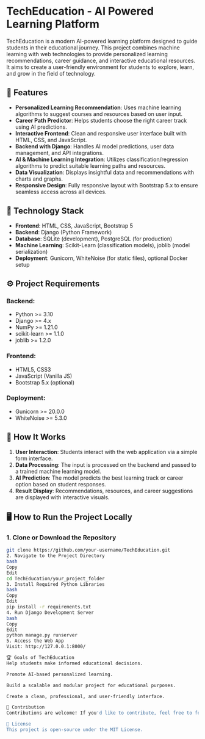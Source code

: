 # TechEducation - AI Powered Learning Platform

TechEducation is a modern AI-powered learning platform designed to guide students in their educational journey. This project combines machine learning with web technologies to provide personalized learning recommendations, career guidance, and interactive educational resources. It aims to create a user-friendly environment for students to explore, learn, and grow in the field of technology.

## 🚀 Features
- **Personalized Learning Recommendation**: Uses machine learning algorithms to suggest courses and resources based on user input.
- **Career Path Predictor**: Helps students choose the right career track using AI predictions.
- **Interactive Frontend**: Clean and responsive user interface built with HTML, CSS, and JavaScript.
- **Backend with Django**: Handles AI model predictions, user data management, and API integrations.
- **AI & Machine Learning Integration**: Utilizes classification/regression algorithms to predict suitable learning paths and resources.
- **Data Visualization**: Displays insightful data and recommendations with charts and graphs.
- **Responsive Design**: Fully responsive layout with Bootstrap 5.x to ensure seamless access across all devices.

## 🧰 Technology Stack
- **Frontend**: HTML, CSS, JavaScript, Bootstrap 5
- **Backend**: Django (Python Framework)
- **Database**: SQLite (development), PostgreSQL (for production)
- **Machine Learning**: Scikit-Learn (classification models), joblib (model serialization)
- **Deployment**: Gunicorn, WhiteNoise (for static files), optional Docker setup

## ⚙️ Project Requirements

### Backend:
- Python >= 3.10
- Django >= 4.x
- NumPy >= 1.21.0
- scikit-learn >= 1.1.0
- joblib >= 1.2.0

### Frontend:
- HTML5, CSS3
- JavaScript (Vanilla JS)
- Bootstrap 5.x (optional)

### Deployment:
- Gunicorn >= 20.0.0
- WhiteNoise >= 5.3.0

## 📌 How It Works
1. **User Interaction**: Students interact with the web application via a simple form interface.
2. **Data Processing**: The input is processed on the backend and passed to a trained machine learning model.
3. **AI Prediction**: The model predicts the best learning track or career option based on student responses.
4. **Result Display**: Recommendations, resources, and career suggestions are displayed with interactive visuals.

## 🖥️ How to Run the Project Locally

### 1. Clone or Download the Repository
```bash
git clone https://github.com/your-username/TechEducation.git
2. Navigate to the Project Directory
bash
Copy
Edit
cd TechEducation/your_project_folder
3. Install Required Python Libraries
bash
Copy
Edit
pip install -r requirements.txt
4. Run Django Development Server
bash
Copy
Edit
python manage.py runserver
5. Access the Web App
Visit: http://127.0.0.1:8000/

🏆 Goals of TechEducation
Help students make informed educational decisions.

Promote AI-based personalized learning.

Build a scalable and modular project for educational purposes.

Create a clean, professional, and user-friendly interface.

📢 Contribution
Contributions are welcome! If you'd like to contribute, feel free to fork the repository, make your changes, and submit a pull request.

📜 License
This project is open-source under the MIT License.

